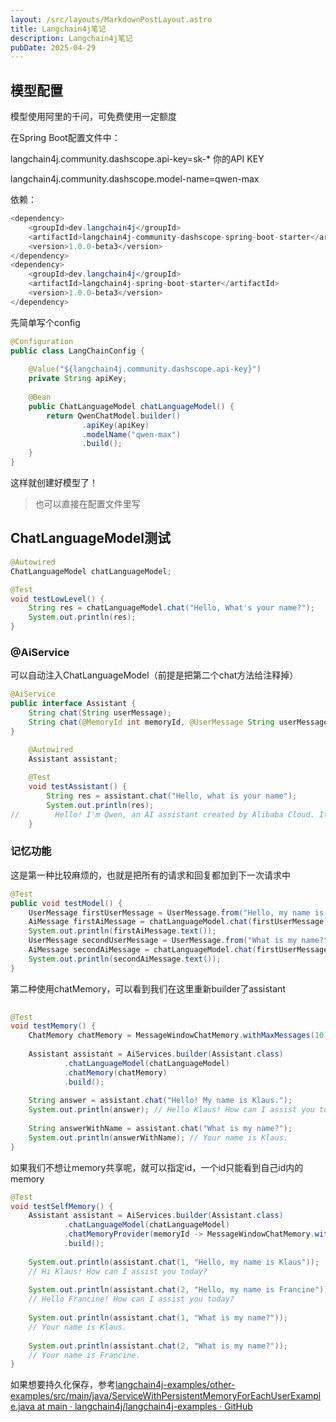 ```yaml
---
layout: /src/layouts/MarkdownPostLayout.astro
title: Langchain4j笔记
description: Langchain4j笔记
pubDate: 2025-04-29
---
```

## 模型配置
模型使用阿里的千问，可免费使用一定额度

在Spring Boot配置文件中：

langchain4j.community.dashscope.api-key=sk-*   你的API KEY

langchain4j.community.dashscope.model-name=qwen-max

依赖：

```java
<dependency>  
    <groupId>dev.langchain4j</groupId>  
    <artifactId>langchain4j-community-dashscope-spring-boot-starter</artifactId>  
    <version>1.0.0-beta3</version>  
</dependency>  
<dependency>  
    <groupId>dev.langchain4j</groupId>  
    <artifactId>langchain4j-spring-boot-starter</artifactId>  
    <version>1.0.0-beta3</version>  
</dependency>
```

先简单写个config
```Java
@Configuration  
public class LangChainConfig {  
  
    @Value("${langchain4j.community.dashscope.api-key}")  
    private String apiKey;  
  
    @Bean  
    public ChatLanguageModel chatLanguageModel() {  
        return QwenChatModel.builder()  
                .apiKey(apiKey)  
                .modelName("qwen-max")  
                .build();  
    }  
}
```

这样就创建好模型了！

> 也可以直接在配置文件里写

## ChatLanguageModel测试

```Java
@Autowired  
ChatLanguageModel chatLanguageModel;

@Test  
void testLowLevel() {  
    String res = chatLanguageModel.chat("Hello, What's your name?");  
    System.out.println(res);  
}
```

### @AiService  

可以自动注入ChatLanguageModel（前提是把第二个chat方法给注释掉）

```Java
@AiService  
public interface Assistant {  
    String chat(String userMessage);  
    String chat(@MemoryId int memoryId, @UserMessage String userMessage);  
}
```

```Java
    @Autowired  
    Assistant assistant;  
  
    @Test  
    void testAssistant() {  
        String res = assistant.chat("Hello, what is your name");  
        System.out.println(res);  
//        Hello! I'm Qwen, an AI assistant created by Alibaba Cloud. It's nice to meet you. How can I assist you today?  
    }
```
### 记忆功能

这是第一种比较麻烦的，也就是把所有的请求和回复都加到下一次请求中
```Java
@Test  
public void testModel() {  
    UserMessage firstUserMessage = UserMessage.from("Hello, my name is Klaus");  
    AiMessage firstAiMessage = chatLanguageModel.chat(firstUserMessage).aiMessage(); // Hi Klaus, how can I help you?  
    System.out.println(firstAiMessage.text());  
    UserMessage secondUserMessage = UserMessage.from("What is my name?");  
    AiMessage secondAiMessage = chatLanguageModel.chat(firstUserMessage, firstAiMessage, secondUserMessage).aiMessage(); // Klaus  
    System.out.println(secondAiMessage.text());  
}
```
第二种使用chatMemory，可以看到我们在这里重新builder了assistant
```Java
  
@Test  
void testMemory() {  
    ChatMemory chatMemory = MessageWindowChatMemory.withMaxMessages(10);  
  
    Assistant assistant = AiServices.builder(Assistant.class)  
            .chatLanguageModel(chatLanguageModel)  
            .chatMemory(chatMemory)  
            .build();  
  
    String answer = assistant.chat("Hello! My name is Klaus.");  
    System.out.println(answer); // Hello Klaus! How can I assist you today?  
  
    String answerWithName = assistant.chat("What is my name?");  
    System.out.println(answerWithName); // Your name is Klaus.  
}
```
如果我们不想让memory共享呢，就可以指定id，一个id只能看到自己id内的memory
```Java
@Test  
void testSelfMemory() {  
    Assistant assistant = AiServices.builder(Assistant.class)  
            .chatLanguageModel(chatLanguageModel)  
            .chatMemoryProvider(memoryId -> MessageWindowChatMemory.withMaxMessages(10))  
            .build();  
  
    System.out.println(assistant.chat(1, "Hello, my name is Klaus"));  
    // Hi Klaus! How can I assist you today?  
  
    System.out.println(assistant.chat(2, "Hello, my name is Francine"));  
    // Hello Francine! How can I assist you today?  
  
    System.out.println(assistant.chat(1, "What is my name?"));  
    // Your name is Klaus.  
  
    System.out.println(assistant.chat(2, "What is my name?"));  
    // Your name is Francine.  
}
```

如果想要持久化保存，参考[langchain4j-examples/other-examples/src/main/java/ServiceWithPersistentMemoryForEachUserExample.java at main · langchain4j/langchain4j-examples · GitHub](https://github.com/langchain4j/langchain4j-examples/blob/main/other-examples/src/main/java/ServiceWithPersistentMemoryForEachUserExample.java)
